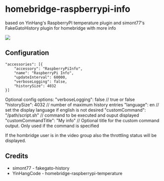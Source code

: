 # homebridge-raspberrypi-info

based on YinHang's RaspberryPI temperature plugin and simont77's FakeGatoHistory plugin for homebridge
with more info

<img src=https://raw.githubusercontent.com/thncode/homebridge-raspberrypi-info/master/screenshot.png />

## Configuration
```
"accessories": [{
    "accessory": "RaspberryPiInfo",
    "name": "RaspberryPi Info",
    "updateInterval": 60000,
    "verboseLogging": false,
    "historySize": 4032
}]
```

Optional config options:
"verboseLogging": false // true or false
"historySize": 4032 // number of maximum history entries
"language": en // set the display language if english is not desired
"customCommand": "/path/script.sh" // command to be executed and ouput displayed
"customCommandTitle": "My info" // Optional title for the custom command output. Only used if the command is specified

If the hombridge user is in the video group also the throttling status will be displayed.

## Credits

* simont77 - fakegato-history
* YinHangCode - homebridge-raspberrypi-temperature
